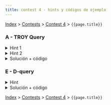 ```yaml
---
title: contest 4 - hints y códigos de ejemplo
---
```


[Index](../index) > [Contests](../contests) > [Contest 4](../contests#contest-4) > ```{{page.title}}```

### A - TROY Query
<details> 
  <summary>Hint 1</summary>
  Dada una celda (x,y), si yo quiero <strong>mantener</strong> el signo de la celda necesito:
  <ol>
    <li>multiplicar la fila <strong>x</strong> y la columna <strong>y</strong> por -1 ambas una cantidad <strong>PAR</strong> de veces, o bien</li>
    <li>multiplicar la fila <strong>x</strong> y la columna <strong>y</strong> por -1 ambas una cantidad <strong>IMPAR</strong> de veces</li>
  </ol>
  De igual manera, si yo quiero <strong>invertir</strong> el signo de la celda necesito:
  <ol>
    <li>multiplicar por -1 la fila <strong>x</strong> una cantidad <strong>PAR</strong> y la columna <strong>y</strong> una cantidad <strong>IMPAR</strong>, o bien</li>
    <li>multiplicar por -1 la fila <strong>x</strong> una cantidad <strong>IMPAR</strong> y la columna <strong>y</strong> una cantidad <strong>PAR</strong></li>
  </ol>
</details>
<details> 
  <summary>Hint 2</summary>
  Por cada fila y por cada columna hay 2 posibilidades, mulplicarla por -1 ya sea una cantidad <strong>PAR</strong> o bien una cantidad <strong>IMPAR</strong> de veces. Cada vez que nos dan información sobre una celda (x,y), esto tiene como efecto que ciertas posibilidades quedan <strong>amarradas</strong> ("si A ocurre entonces B ocurre"). Lo que jamás debería pasar es que las dos posibilidades para una misma fila o columna queden amarradas (una columna no puede ser par e impar simultáneamente, por ejemplo).
</details>
<details> 
  <summary>Solución + código</summary>
  Simplemente usamos un UnionFind para fusionar las posibilidades de las filas y columnas a medida que nos van dando información sobre las celdas. Conceptualmente, si dos posibilidades pertenecen al mismo conjunto significa que ambas posibilidades están amarradas (si una posibilidad ocurre entonces todas las demás posibilidades en el mismo conjunto deben ocurrir también). Si en algún punto se da que una misma fila o columna debe ser par e impar simultáneamente, esto genera una contradicción lógica y por tanto de ahí en adelante ya no se puede. Para lidiar con los valores gigantes simplemente los mapeamos a un rango compacto usando por ejemplo un unordered_map. <a href="https://github.com/PabloMessina/Competitive-Programming-Material/blob/master/Solved%20problems/Codeforces/gym_100570D_TROYQuery.cpp">Código de ejemplo</a>
</details>

### E - D-query
<details> 
  <summary>Hint</summary>
  Piensa en una forma de ordenar las queries, de tal manera que al ir iterando sobre ellas puedas ir actualizando una estructura de datos que te permita contar cuántos números están activos (teniendo cuidado de nunca activar números duplicados simultáneamente).
</details>
<details> 
  <summary>Solución + código</summary>
  Lo que hacemos es ordenar las queries (L,R) de forma creciente en R. Además, creamos un fenwick tree de tamaño N en el cual vamos trackeando con 0s y 1s los números del arreglo actualmente activos (inicialmente partimos con puros 0s, i.e. ningún número activo). Luego vamos iterando sobre las queries (crecientes en R) y para cada query hacemos avanzar un puntero r hasta alcanzar el R actual, y en cada paso activamos el número r-ésimo (sumamos 1 en la posición r-ésima del fenwick tree, indicando que el número r-ésimo está activo), <strong>PERO</strong> si el número r-ésimo ya estaba activo en una posición anterior, lo desactivamos (sumamos -1 en su posición anterior). De esta manera si un número está duplicado, siempre mantenemos activa la posición más a la derecha en la que aparece. Con eso logramos que se cumpla la invariante de que de todos los distintos números dentro del intervalo [1,R] estén activados en sus respectivas posiciones más a la derecha (dentro de [1,R]), y todo el resto está desactivado. Luego, para saber cuántos números distintos hay consultamos al fenwick tree la suma acumulada de 1s en el intervalo [L,R]. <a href="https://github.com/PabloMessina/Competitive-Programming-Material/blob/master/Solved%20problems/SPOJ/DQUERY_D-query.cpp">Código de ejemplo</a>
</details>


<!-- <details> 
  <summary>Hint</summary>   
</details>
<details> 
  <summary>Solución + código</summary>
  <a href="">Código de ejemplo</a>
</details> -->

[Index](../index) > [Contests](../contests) > [Contest 4](../contests#contest-4) > ```{{page.title}}```
